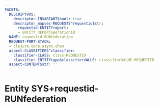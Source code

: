 ```yaml
---
FACETS:
  DESCRIPTORS:
    descriptor-INVARIANT$bool: true
    descriptor_mapvec-REQUESTS^requestid$str:
      requestid-ENTITYreport:
      - ENTITY_REPORToperationid
  NAME: requestid-RUNfederation
  REQUEST-PORT-STACK:
  - clojure.core.async.chan
  aspect-CLASSIFIERS^classifier:
    classifier-CLASS: class-REQUESTID
    classifier-ENTITYtype&classifierVALUE: classifierVALUE-REQUESTID
  aspect-CONTENT$str: ''
---
```

# Entity SYS+requestid-RUNfederation

